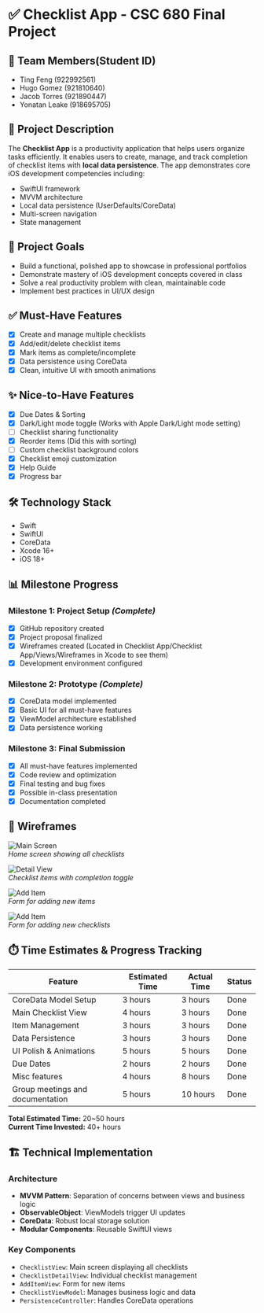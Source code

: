 # ✅ Checklist App - CSC 680 Final Project

## 👥 Team Members(Student ID)
- Ting Feng (922992561)
- Hugo Gomez (921810640)
- Jacob Torres  (921890447)
- Yonatan Leake  (918695705)  

## 📱 Project Description
The **Checklist App** is a productivity application that helps users organize tasks efficiently. It enables users to create, manage, and track completion of checklist items with **local data persistence**. The app demonstrates core iOS development competencies including:

- SwiftUI framework  
- MVVM architecture  
- Local data persistence (UserDefaults/CoreData)  
- Multi-screen navigation  
- State management  

## 🎯 Project Goals
- Build a functional, polished app to showcase in professional portfolios  
- Demonstrate mastery of iOS development concepts covered in class  
- Solve a real productivity problem with clean, maintainable code  
- Implement best practices in UI/UX design  

## ✅ Must-Have Features
- [X] Create and manage multiple checklists  
- [X] Add/edit/delete checklist items  
- [X] Mark items as complete/incomplete  
- [X] Data persistence using CoreData  
- [X] Clean, intuitive UI with smooth animations  

## ✨ Nice-to-Have Features
- [X] Due Dates & Sorting  
- [X] Dark/Light mode toggle (Works with Apple Dark/Light mode setting)
- [ ] Checklist sharing functionality  
- [X] Reorder items (Did this with sorting) 
- [ ] Custom checklist background colors
- [X] Checklist emoji customization
- [X] Help Guide
- [X] Progress bar

## 🛠️ Technology Stack
- Swift  
- SwiftUI  
- CoreData  
- Xcode 16+  
- iOS 18+  

## 📊 Milestone Progress

### Milestone 1: Project Setup *(Complete)*
- [x] GitHub repository created  
- [x] Project proposal finalized  
- [X] Wireframes created (Located in Checklist App/Checklist App/Views/Wireframes in Xcode to see them)  
- [X] Development environment configured  

### Milestone 2: Prototype *(Complete)*
- [X] CoreData model implemented  
- [X] Basic UI for all must-have features  
- [X] ViewModel architecture established  
- [X] Data persistence working  

### Milestone 3: Final Submission
- [X] All must-have features implemented  
- [X] Code review and optimization  
- [X] Final testing and bug fixes  
- [X] Possible in-class presentation  
- [X] Documentation completed  

## 🎨 Wireframes
![Main Screen](wireframes/main.png)  
*Home screen showing all checklists*

![Detail View](wireframes/detail.png)  
*Checklist items with completion toggle*

![Add Item](wireframes/add.png)  
*Form for adding new items*

![Add Item](wireframes/createcl.png)  
*Form for adding new checklists*

## ⏱️ Time Estimates & Progress Tracking

| Feature                  | Estimated Time | Actual Time | Status       |
|--------------------------|----------------|-------------|--------------|
| CoreData Model Setup     | 3 hours        | 3 hours     | Done         |
| Main Checklist View      | 4 hours        | 3 hours     | Done         |
| Item Management          | 3 hours        | 3 hours     | Done         |
| Data Persistence         | 3 hours        | 3 hours     | Done         |
| UI Polish & Animations   | 5 hours        | 5 hours     | Done         |
| Due Dates                | 2 hours        | 2 hours     | Done         |
| Misc features            | 4 hours        | 8 hours     | Done         |
| Group meetings and documentation          | 5 hours        | 10 hours     | Done         |



**Total Estimated Time:** 20~50 hours  
**Current Time Invested:** 40+ hours

## 🏗️ Technical Implementation

### Architecture
- **MVVM Pattern**: Separation of concerns between views and business logic  
- **ObservableObject**: ViewModels trigger UI updates  
- **CoreData**: Robust local storage solution  
- **Modular Components**: Reusable SwiftUI views  

### Key Components
- `ChecklistView`: Main screen displaying all checklists  
- `ChecklistDetailView`: Individual checklist management  
- `AddItemView`: Form for new items  
- `ChecklistViewModel`: Manages business logic and data  
- `PersistenceController`: Handles CoreData operations  

